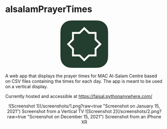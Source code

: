 # alsalamPrayerTimes
<p align="center">
 <img src="logo.png" width="30%" height="30%">
</p>


A web app that displays the prayer times for MAC Al-Salam Centre based on CSV files containing the times for each day. The app is meant to be used on a vertical display.

Currently hosted and accessible at https://faisal.pythonanywhere.com/

<p align="center">
 ![Screenshot 1](/screenshots/1.png?raw=true "Screenshot on January 15, 2021")
 Screenshot from a Vertical TV
 ![Screenshot 2](/screenshots/2.png?raw=true "Screenshot on December 15, 2021")
 Screenshot from an iPhone XR
</p>
